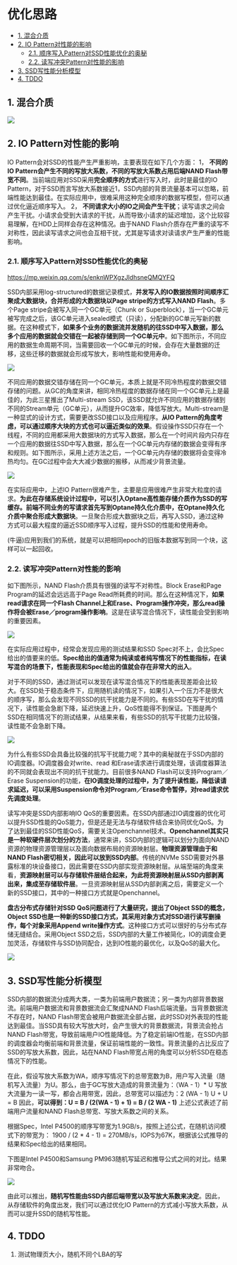 # 优化思路

- [1. 混合介质](#1-混合介质)
- [2. IO Pattern对性能的影响](#2-io-pattern对性能的影响)
  - [2.1. 顺序写入Pattern对SSD性能优化的奥秘](#21-顺序写入pattern对ssd性能优化的奥秘)
  - [2.2. 读写冲突Pattern对性能的影响](#22-读写冲突pattern对性能的影响)
- [3. SSD写性能分析模型](#3-ssd写性能分析模型)
- [4. TDDO](#4-tddo)

## 1. 混合介质

![](images/markdown-2022-04-29-10-49-44.png)

## 2. IO Pattern对性能的影响

IO Pattern会对SSD的性能产生严重影响，主要表现在如下几个方面：
1，    **不同的IO Pattern会产生不同的写放大系数，不同的写放大系数占用后端NAND Flash带宽不同**。当前端应用对SSD采用**完全顺序的方式**进行写入时，此时是最佳的IO Pattern，对于SSD而言写放大系数接近1，SSD内部的背景流量基本可以忽略，前端性能达到最佳。在实际应用中，很难采用这种完全顺序的数据写模型，但可以通过优化逼近顺序写入。
2，    **不同请求大小的IO之间会产生干扰**；读写请求之间会产生干扰。小请求会受到大请求的干扰，从而导致小请求的延迟增加，这个比较容易理解，在HDD上同样会存在这种情况。由于NAND Flash介质存在严重的读写不对称性，因此读写请求之间也会互相干扰，尤其是写请求对读请求产生严重的性能影响。

### 2.1. 顺序写入Pattern对SSD性能优化的奥秘

<https://mp.weixin.qq.com/s/enknWPXgzJldhsneQMQYFQ>

SSD内部采用log-structured的数据记录模式，**并发写入的IO数据按照时间顺序汇聚成大数据块，合并形成的大数据块以Page stripe的方式写入NAND Flash**。多个Page stripe会被写入同一个GC单元（Chunk or Superblock），当一个GC单元被写完成之后，该GC单元进入sealed模式（只读），分配新的GC单元写新的数据。在这种模式下，**如果多个业务的数据流并发随机的往SSD中写入数据，那么多个应用的数据就会交错在一起被存储到同一个GC单元中**。如下图所示，不同应用的数据生命周期不同，当需要回收一个GC单元的时候，会存在大量数据的迁移，这些迁移的数据就会形成写放大，影响性能和使用寿命。

![](images/Markdown-image-2022-04-03-20-36-15.png)

不同应用的数据交错存储在同一个GC单元，本质上就是不同冷热程度的数据交错存储的问题。从GC的角度来讲，相同冷热程度的数据存储在同一个GC单元上是最佳的，为此三星推出了Multi-stream SSD，该SSD就允许不同应用的数据存储到不同的Stream单元（GC单元），从而提升GC效率，降低写放大。Multi-stream是一种显式的设计方式，需要更改SSD接口以及应用程序。**从IO Pattern的角度考虑，可以通过顺序大块的方式也可以逼近类似的效果**。假设操作SSD只存在一个线程，不同的应用都采用大数据块的方式写入数据，那么在一个时间片段内只存在一个应用的数据往SSD中写入数据，那么在一个GC单元内存储的数据会变得有序和规则。如下图所示，采用上述方法之后，一个GC单元内存储的数据将会变得冷热均匀。在GC过程中会大大减少数据的搬移，从而减少背景流量。

![](images/Markdown-image-2022-04-03-20-37-22.png)

在实际应用中，上述IO Pattern很难产生，主要是应用很难产生非常大粒度的请求。**为此在存储系统设计过程中，可以引入Optane高性能存储介质作为SSD的写缓存。前端不同业务的写请求首先写到Optane持久化介质中，在Optane持久化介质中聚合形成大数据块**。一旦聚合形成大数据块之后，再写入SSD，通过这种方式可以最大程度的逼近SSD顺序写入过程，提升SSD的性能和使用寿命。

(牛逼)应用到我们的系统，就是可以把相同epoch的旧版本数据写到同一个块，这样可以一起回收。

### 2.2. 读写冲突Pattern对性能的影响

如下图所示，NAND Flash介质具有很强的读写不对称性。Block Erase和Page Program的延迟会远远高于Page Read所耗费的时间。那么在这种情况下，**如果read请求在同一个Flash Channel上和Erase、Program操作冲突，那么read操作将会被Erase／program操作影响**。这是在读写混合情况下，读性能会受到影响的重要因素。

![](images/Markdown-image-2022-04-03-20-45-27.png)

在实际应用过程中，经常会发现应用的测试结果和SSD Spec对不上，会比Spec给出的值要来的低。**Spec给出的值通常为纯读或者纯写情况下的性能指标，在读写混合的场景下，性能表现和Spec给出的值就会存在非常大的出入**。

对于不同的SSD，通过测试可以发现在读写混合情况下的性能表现差距会比较大。在SSD处于稳态条件下，应用随机读的情况下，如果引入一个压力不是很大的顺序写，那么会发现不同SSD的抗干扰能力是不同的。有些SSD在写干扰的情况下，读性能会急剧下降，延迟快速上升，QoS性能得不到保证。下图是两个SSD在相同情况下的测试结果，从结果来看，有些SSD的抗写干扰能力比较强，读性能不会急剧下降。

![](images/Markdown-image-2022-04-03-20-46-38.png)

为什么有些SSD会具备比较强的抗写干扰能力呢？其中的奥秘就在于SSD内部的IO调度器。IO调度器会对write、read 和Erase请求进行调度处理，该调度器算法的不同就会表现出不同的抗干扰能力。目前很多NAND Flash可以支持Program／Erase Suspension的功能，**在IO调度处理的过程中，为了提升读性能，降低读请求延迟，可以采用Suspension命令对Program／Erase命令暂停，对read请求优先调度处理**。

读写冲突是SSD内部影响IO QoS的重要因素。在SSD内部通过IO调度器的优化可以提升SSD性能的QoS能力，但是还是无法与存储软件结合来协同优化QoS。为了达到最佳的SSD性能QoS，需要关注Openchannel技术。**Openchannel其实只是一种软硬件层次划分的方法**，通常来讲，SSD内部的逻辑可以划分为面向NAND资源的物理资源管理层以及面向数据布局的资源映射层。**物理资源管理由于和NAND Flash密切相关，因此可以放到SSD内部**。传统的NVMe SSD需要对外暴露标准的块设备接口，因此需要在SSD内部实现资源映射层。从端至端的角度来看，**资源映射层可以与存储软件层结合起来，为此将资源映射层从SSD内部剥离出来，集成至存储软件层**。一旦资源映射层从SSD内部剥离之后，需要定义一个新的SSD接口，其中的一种接口方式就是Openchannel。

**盘古分布式存储针对SSD QoS问题进行了大量研究，提出了Object SSD的概念，Object SSD也是一种新的SSD接口方式，其采用对象方式对SSD进行读写删操作，每个对象采用Append write操作方式**。这种接口方式可以很好的与分布式存储无缝结合。采用Object SSD之后，SSD内部的大量工作被简化，IO的调度会更加灵活，存储软件与SSD协同配合，达到IO性能的最优化，以及QoS的最大化。

![](images/Markdown-image-2022-04-03-20-52-53.png)

## 3. SSD写性能分析模型

SSD内部的数据流分成两大类，一类为前端用户数据流；另一类为内部背景数据流。前端用户数据流和背景数据流会汇聚成NAND Flash后端流量。当背景数据流不存在时，NAND Flash带宽会被用户数据流全部占据，此时SSD对外表现的性能达到最佳。当SSD具有较大写放大时，会产生很大的背景数据流，背景流会抢占NAND Flash带宽，导致前端用户IO性能降低。为了稳定前端IO性能，在SSD内部的调度器会均衡前端和背景流量，保证前端性能的一致性。背景流量的占比反应了SSD的写放大系数，因此，站在NAND Flash带宽占用的角度可以分析SSD在稳态情况下的性能。

在此，假设写放大系数为WA，顺序写情况下的总带宽数为B，用户写入流量（随机写入流量）为U。那么，由于GC写放大造成的背景流量为：（WA - 1）* U
写放大流量为一读一写，都会占用带宽，因此，总带宽可以描述为：2  (WA - 1)  U + U = B
因此，**可以得到：U = B / (2(WA - 1) + 1) = B / (2  WA - 1)**
上述公式表述了前端用户流量和NAND Flash总带宽、写放大系数之间的关系。

根据Spec，Intel P4500的顺序写带宽为1.9GB/s，按照上述公式，在随机访问模式下的带宽为： 1900 / (2 * 4 - 1) = 270MB/s，IOPS为67K，根据该公式推导的结果和Spec给出的结果相同。

下图是Intel P4500和Samsung PM963随机写延迟和推导公式之间的对比。结果非常吻合。

![](images/Markdown-image-2022-04-03-20-56-55.png)

由此可以推出，**随机写性能由SSD内部后端带宽以及写放大系数来决定**。因此，从存储软件的角度出发，我们可以通过优化IO Pattern的方式减小写放大系数，从而可以提升SSD的随机写性能。
## 4. TDDO

1. 测试物理页大小，随机不同个LBA的写